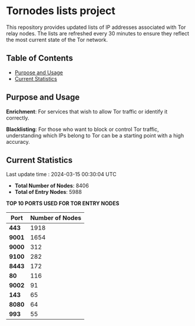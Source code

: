 # Tornodes lists project

This repository provides updated lists of IP addresses associated with Tor relay nodes. The lists are refreshed every 30 minutes to ensure they reflect the most current state of the Tor network.

## Table of Contents

- [Purpose and Usage](#purpose-and-usage)
- [Current Statistics](#current-statistics)


## Purpose and Usage

**Enrichment**: For services that wish to allow Tor traffic or identify it correctly.

**Blacklisting**: For those who want to block or control Tor traffic, understanding which IPs belong to Tor can be a starting point with a high accuracy.

## Current Statistics

Last update time : 2024-03-15 00:30:04 UTC

- **Total Number of Nodes**: 8406
- **Total of Entry Nodes**: 5988

**TOP 10 PORTS USED FOR TOR ENTRY NODES**

| **Port** | **Number of Nodes** |
|------|-----------------|
| **443**   | 1918  |
| **9001**   | 1654  |
| **9000**   | 312  |
| **9100**   | 282  |
| **8443**   | 172  |
| **80**   | 116  |
| **9002**   | 91  |
| **143**   | 65  |
| **8080**   | 64  |
| **993**   | 55  |

